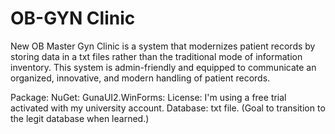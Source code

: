 # OB-GYN Clinic

New OB Master Gyn Clinic is a system that modernizes patient records by storing data in a txt files rather than the traditional mode of information inventory. This system is admin-friendly and equipped to communicate an organized, innovative, and modern handling of patient records. 

Package: NuGet: GunaUI2.WinForms: License: I'm using a free trial activated with my university account.
Database: txt file. (Goal to transition to the legit database when learned.)
